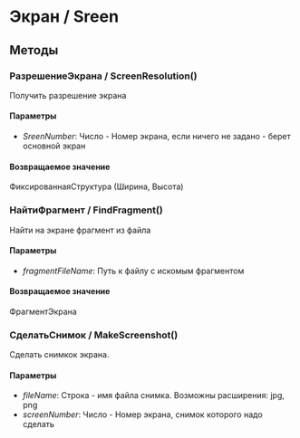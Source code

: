 
# Экран / Sreen

## Методы
    
### РазрешениеЭкрана / ScreenResolution()
    
Получить разрешение экрана
 
#### Параметры

* *SreenNumber*: Число - Номер экрана, если ничего не задано - берет основной экран

#### Возвращаемое значение

ФиксированнаяСтруктура (Ширина, Высота)
  
### НайтиФрагмент / FindFragment()
    
Найти на экране фрагмент из файла
  
#### Параметры

* *fragmentFileName*: Путь к файлу с искомым фрагментом

#### Возвращаемое значение

ФрагментЭкрана

### СделатьСнимок / MakeScreenshot()
    
Сделать снимкок экрана.
  
#### Параметры

* *fileName*: Строка - имя файла снимка. Возможны расширения: jpg, png
* *screenNumber*: Число - Номер экрана, снимок которого надо сделать